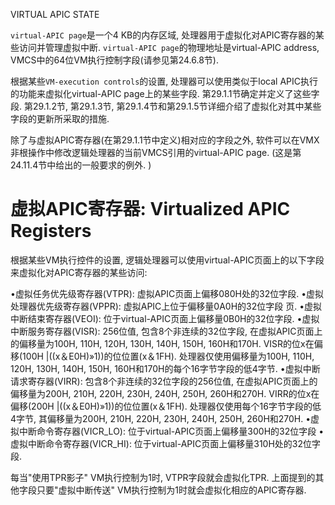 
VIRTUAL APIC STATE

`virtual-APIC page`是一个4 KB的内存区域, 处理器用于虚拟化对APIC寄存器的某些访问并管理虚拟中断.  `virtual-APIC page`的物理地址是virtual-APIC address, VMCS中的64位VM执行控制字段(请参见第24.6.8节). 

根据某些`VM-execution controls`的设置, 处理器可以使用类似于local APIC执行的功能来虚拟化virtual-APIC page上的某些字段.  第29.1.1节确定并定义了这些字段.  第29.1.2节, 第29.1.3节, 第29.1.4节和第29.1.5节详细介绍了虚拟化对其中某些字段的更新所采取的措施. 

除了与虚拟APIC寄存器(在第29.1.1节中定义)相对应的字段之外, 软件可以在VMX非根操作中修改逻辑处理器的当前VMCS引用的virtual-APIC page.  (这是第24.11.4节中给出的一般要求的例外. )

# 虚拟APIC寄存器: Virtualized APIC Registers

根据某些VM执行控件的设置, 逻辑处理器可以使用virtual-APIC页面上的以下字段来虚拟化对APIC寄存器的某些访问: 

•虚拟任务优先级寄存器(VTPR): 虚拟APIC页面上偏移080H处的32位字段. 
•虚拟处理器优先级寄存器(VPPR): 虚拟APIC上位于偏移量0A0H的32位字段
页. 
•虚拟中断结束寄存器(VEOI): 位于virtual-APIC页面上偏移量0B0H的32位字段. 
•虚拟中断服务寄存器(VISR): 256位值, 包含8个非连续的32位字段, 在虚拟APIC页面上的偏移量为100H, 110H, 120H, 130H, 140H, 150H, 160H和170H.  VISR的位x在偏移(100H |((x＆E0H)»1))的位位置(x＆1FH). 处理器仅使用偏移量为100H, 110H, 120H, 130H, 140H, 150H, 160H和170H的每个16字节字段的低4字节. 
•虚拟中断请求寄存器(VIRR): 包含8个非连续的32位字段的256位值, 在虚拟APIC页面上的偏移量为200H, 210H, 220H, 230H, 240H, 250H, 260H和270H.  VIRR的位x在偏移(200H |((x＆E0H)»1))的位位置(x＆1FH). 处理器仅使用每个16字节字段的低4字节, 其偏移量为200H, 210H, 220H, 230H, 240H, 250H, 260H和270H. 
•虚拟中断命令寄存器(VICR_LO): 位于virtual-APIC页面上偏移量300H的32位字段
•虚拟中断命令寄存器(VICR_HI): 位于virtual-APIC页面上偏移量310H处的32位字段. 

每当"使用TPR影子" VM执行控制为1时, VTPR字段就会虚拟化TPR. 上面提到的其他字段只要"虚拟中断传送" VM执行控制为1时就会虚拟化相应的APIC寄存器. 

